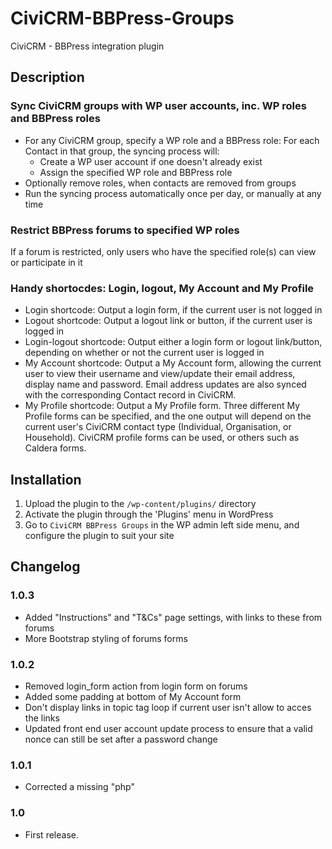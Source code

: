 # CiviCRM-BBPress-Groups
CiviCRM - BBPress integration plugin

## Description 

### Sync CiviCRM groups with WP user accounts, inc. WP roles and BBPress roles

- For any CiviCRM group, specify a WP role and a BBPress role: For each Contact in that group, the syncing process will:
    - Create a WP user account if one doesn't already exist
    - Assign the specified WP role and BBPress role
- Optionally remove roles, when contacts are removed from groups
- Run the syncing process automatically once per day, or manually at any time

### Restrict BBPress forums to specified WP roles

If a forum is restricted, only users who have the specified role(s) can view or participate in it

### Handy shortocdes: Login, logout, My Account and My Profile

- Login shortcode: Output a login form, if the current user is not logged in
- Logout shortcode: Output a logout link or button, if the current user is logged in
- Login-logout shortcode: Output either a login form or logout link/button, depending on whether or not the current user is logged in
- My Account shortcode: Output a My Account form, allowing the current user to view their username and view/update their email address, display name and password. Email address updates are also synced with the corresponding Contact record in CiviCRM.
- My Profile shortcode: Output a My Profile form. Three different My Profile forms can be specified, and the one output will depend on the current user's CiviCRM contact type (Individual, Organisation, or Household). CiviCRM profile forms can be used, or others such as Caldera forms. 

## Installation

1. Upload the plugin to the `/wp-content/plugins/` directory
1. Activate the plugin through the 'Plugins' menu in WordPress
1. Go to `CiviCRM BBPress Groups` in the WP admin left side menu, and configure the plugin to suit your site

## Changelog

### 1.0.3
- Added "Instructions" and "T&Cs" page settings, with links to these from forums
- More Bootstrap styling of forums forms

### 1.0.2
- Removed login_form action from login form on forums 
- Added some padding at bottom of My Account form
- Don't display links in topic tag loop if current user isn't allow to acces the links
- Updated front end user account update process to ensure that a valid nonce can still be set after a password change

### 1.0.1
- Corrected a missing "php" 

### 1.0 
- First release.